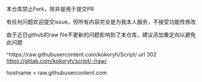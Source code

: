 本仓库禁止Fork，除非是用于提交PR

有任何问题欢迎提交issue，但所有内容完全是为我本人服务，不接受功能性修改

由于近日github的raw file不更新的问题影响到了本仓库，建议添加重定向以避免此问题

^https:\/\/raw\.githubusercontent\.com\/kokoryh\/Script\/ url 302 https://gitlab.com/kokoryh/script/-/raw/

hostname = raw.githubusercontent.com
